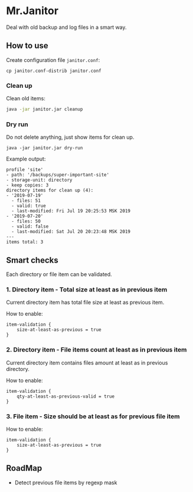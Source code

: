 # Mr.Janitor

Deal with old backup and log files in a smart way.


## How to use

Create configuration file `janitor.conf`:

```
cp janitor.conf-distrib janitor.conf 
```

### Clean up

Clean old items:

```bash
java -jar janitor.jar cleanup
```

### Dry run

Do not delete anything, just show items for clean up.

```
java -jar janitor.jar dry-run
```

Example output:

```
profile 'site'
- path: '/backups/super-important-site'
- storage-unit: directory
- keep copies: 3
directory items for clean up (4):
- '2019-07-19'
  - files: 51
  - valid: true
  - last-modified: Fri Jul 19 20:25:53 MSK 2019
- '2019-07-20'
  - files: 50
  - valid: false
  - last-modified: Sat Jul 20 20:23:48 MSK 2019
---
items total: 3

```

## Smart checks

Each directory or file item can be validated.

### 1. Directory item - Total size at least as in previous item

Current directory item has total file size at least as previous item.

How to enable:

```
item-validation {
    size-at-least-as-previous = true
}
```

### 2. Directory item - File items count at least as in previous item

Current directory item contains files amount at least as in previous directory.

How to enable:

```
item-validation {
    qty-at-least-as-previous-valid = true
}
```

### 3. File item - Size should be at least as for previous file item



How to enable:

```
item-validation {
    size-at-least-as-previous = true
}
```

## RoadMap

- Detect previous file items by regexp mask